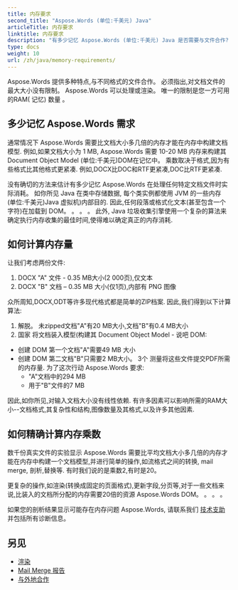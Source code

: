 ```yaml
---
title: 内存要求
second_title: "Aspose.Words (单位:千美元) Java"
articleTitle: 内存要求
linktitle: 内存要求
description: "有多少记忆 Aspose.Words (单位:千美元) Java 是否需要与文件合作? 学习细节."
type: docs
weight: 10
url: /zh/java/memory-requirements/
---
```


Aspose.Words 提供多种特点,与不同格式的文件合作。 必须指出,对文档文件的最大大小没有限制。 Aspose.Words 可以处理或渲染。 唯一的限制是您一方可用的RAM( 记忆) 数量 。

## 多少记忆 Aspose.Words 需求

通常情况下 Aspose.Words 需要比文档大小多几倍的内存才能在内存中构建文档模型. 例如,如果文档大小为 1 MB, Aspose.Words 需要 10-20 MB 内存来构建其 Document Object Model (单位:千美元)DOM在记忆中。 乘数取决于格式,因为有些格式比其他格式更紧凑. 例如,DOCX比DOC和RTF更紧凑,DOC比RTF更紧凑.

没有确切的方法来估计有多少记忆 Aspose.Words 在处理任何特定文档文件时实际消耗。 如你所见 Java 在类中存储数据, 每个类实例都使用 JVM 的一些内存 (单位:千美元)Java 虚拟机)内部目的. 因此,任何段落或格式化文本(甚至包含一个字符)在加载到 DOM。 。 。 。 此外, Java 垃圾收集引擎使用一个复杂的算法来确定执行内存收集的最佳时间,使得难以确定真正的内存消耗.

## 如何计算内存量

让我们考虑两份文件:

1. DOCX "A" 文件 - 0.35 MB大小(2 000页),仅文本
2. DOCX "B" 文档 – 0.35 MB 大小(仅1页),内部有 PNG 图像

众所周知,DOCX,ODT等许多现代格式都是简单的ZIP档案. 因此,我们得到以下计算算法:
1. 解脱。 未zipped文档"A"有20 MB大小,文档"B"有0.4 MB大小
2. 国家 将文档装入模型(构建其 Document Object Model - 说吧 DOM:
* 创建 DOM 第一个文档"A"需要49 MB 大小
* 创建 DOM 第二文档"B"只需要2 MB大小。
3个 测量将这些文件提交PDF所需的内存量. 为了这次行动 Aspose.Words 要求:
  * "A"文档中的294 MB
  * 用于"B"文件的7 MB

因此,如你所见,对输入文档大小没有线性依赖. 有许多因素可以影响所需的RAM大小--文档格式,其复杂性和结构,图像数量及其格式,以及许多其他因素.

## 如何精确计算内存乘数

数千份真实文件的实验显示 Aspose.Words 需要比平均文档大小多几倍的内存才能在内存中构建一个文档模型,并进行简单的操作,如流格式之间的转换, mail merge, 剖析,替换等. 有时我们说的是乘数2,有时是20。

更复杂的操作,如渲染(转换成固定的页面格式),更新字段,分页等,对于一些文档来说,比装入的文档所分配的内存需要20倍的资源 Aspose.Words DOM。 。 。 。

如果您的剖析结果显示可能存在内存问题 Aspose.Words, 请联系我们 [技术支助](/words/zh/java/technical-support/) 并包括所有诊断信息。

## 另见

* [渲染](/words/zh/java/rendering/)
* [Mail Merge 报告](https://docs.aspose.com/words/java/mail-merge-and-reporting/)
* [与外地合作](/words/zh/java/working-with-fields/)